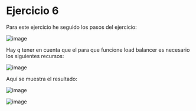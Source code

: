 # Ejercicio 6

Para este ejercicio he seguido los pasos del ejercicio:

![image](https://github.com/user-attachments/assets/3a7ff9ab-7dd8-4b99-a467-b5910f63ec20)


Hay q tener en cuenta que el para que funcione load balancer es necesario los siguientes recursos:

![image](https://github.com/user-attachments/assets/30b3167e-6bc5-422d-b83f-70105bb3362a)

Aquí se muestra el resultado:

![image](https://github.com/user-attachments/assets/0f2f3da4-3e1b-41a2-9c25-53c21361d416)

![image](https://github.com/user-attachments/assets/8681c34f-203b-4f07-a934-ea7cad81238e)



